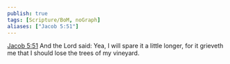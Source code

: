 ```yaml
---
publish: true
tags: [Scripture/BoM, noGraph]
aliases: ["Jacob 5:51"]
---
```

[Jacob 5:51](https://churchofjesuschrist.org/study/scriptures/bofm/jacob/5?lang=eng&id=p51#p51) And the Lord said: Yea, I will spare it a little longer, for it grieveth me that I should lose the trees of my vineyard.
